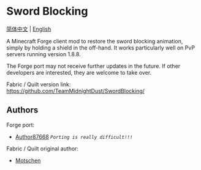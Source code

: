 # Sword Blocking

[简体中文](./README_zhcn.md) | [English](./README.md)

A Minecraft Forge client mod to restore the sword blocking animation, simply by holding a shield in the off-hand. It works particularly well on PvP servers running version 1.8.8.

The Forge port may not receive further updates in the future. If other developers are interested, they are welcome to take over.

Fabric / Quilt version link: https://github.com/TeamMidnightDust/SwordBlocking/

## Authors

Forge port:

- [Author87668](https://github.com/At87668) *`Porting is really difficult!!!`*

Fabric / Quilt original author:

- [Motschen](https://github.com/Motschen)